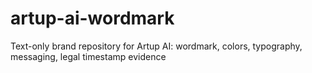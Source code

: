 # artup-ai-wordmark
Text-only brand repository for Artup AI: wordmark, colors, typography, messaging, legal timestamp evidence
